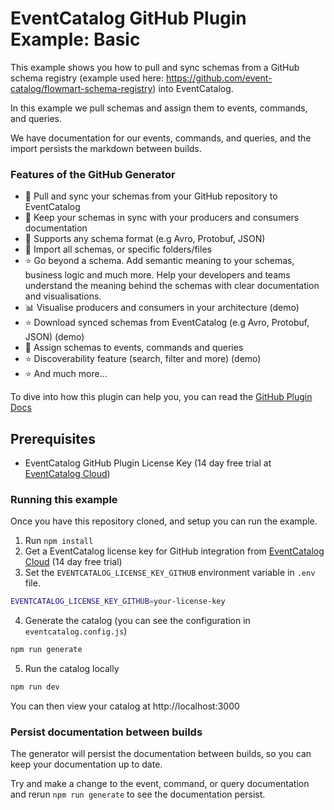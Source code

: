 # EventCatalog GitHub Plugin Example: Basic

This example shows you how to pull and sync schemas from a GitHub schema registry (example used here: https://github.com/event-catalog/flowmart-schema-registry) into EventCatalog.

In this example we pull schemas and assign them to events, commands, and queries.

We have documentation for our events, commands, and queries, and the import persists the markdown between builds.

### Features of the GitHub Generator

- 📃 Pull and sync your schemas from your GitHub repository to EventCatalog
- 📃 Keep your schemas in sync with your producers and consumers documentation
- 📃 Supports any schema format (e.g Avro, Protobuf, JSON)
- 📃 Import all schemas, or specific folders/files
- ⭐ Go beyond a schema. Add semantic meaning to your schemas, business logic and much more. Help your developers and teams understand the meaning behind the schemas with clear documentation and visualisations.
- 📊 Visualise producers and consumers in your architecture (demo)
- ⭐ Download synced schemas from EventCatalog (e.g Avro, Protobuf, JSON) (demo)
- 📃 Assign schemas to events, commands and queries
- ⭐ Discoverability feature (search, filter and more) (demo)
- ⭐ And much more...

To dive into how this plugin can help you, you can read the [GitHub Plugin Docs](https://www.eventcatalog.dev/integrations/github)

## Prerequisites

- EventCatalog GitHub Plugin License Key (14 day free trial at [EventCatalog Cloud](https://eventcatalog.cloud))

### Running this example

Once you have this repository cloned, and setup you can run the example.

1. Run `npm install`
1. Get a EventCatalog license key for GitHub integration from [EventCatalog Cloud](https://eventcatalog.cloud) (14 day free trial)
1. Set the `EVENTCATALOG_LICENSE_KEY_GITHUB` environment variable in `.env` file.

```bash
EVENTCATALOG_LICENSE_KEY_GITHUB=your-license-key
```

4. Generate the catalog (you can see the configuration in `eventcatalog.config.js`)

```bash
npm run generate
```

5. Run the catalog locally

```bash
npm run dev
```

You can then view your catalog at http://localhost:3000

### Persist documentation between builds

The generator will persist the documentation between builds, so you can keep your documentation up to date.

Try and make a change to the event, command, or query documentation and rerun `npm run generate` to see the documentation persist.








